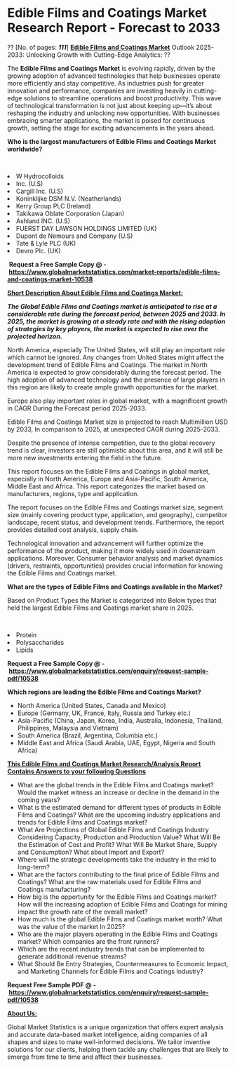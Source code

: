 <H1>Edible Films and Coatings Market Research Report - Forecast to 2033</H1><p>?? [No. of pages:&nbsp;<strong><em>111</em></strong>]&nbsp;<strong><a href="https://www.globalmarketstatistics.com/market-reports/edible-films-and-coatings-market-10538">Edible Films and Coatings&nbsp;Market</a></strong>&nbsp;Outlook 2025-2033: Unlocking Growth with Cutting-Edge Analytics: ??</p><p>The <strong>Edible Films and Coatings Market</strong> is evolving rapidly, driven by the growing adoption of advanced technologies that help businesses operate more efficiently and stay competitive. As industries push for greater innovation and performance, companies are investing heavily in cutting-edge solutions to streamline operations and boost productivity. This wave of technological transformation is not just about keeping up&mdash;it&rsquo;s about reshaping the industry and unlocking new opportunities. With businesses embracing smarter applications, the market is poised for continuous growth, setting the stage for exciting advancements in the years ahead.</p><p><strong>Who is the largest manufacturers of Edible Films and Coatings Market worldwide?</strong></p><p>&nbsp;<li>W Hydrocolloids<li> Inc. (U.S)<li> Cargill Inc. (U.S)<li> Koninklijke DSM N.V. (Neatherlands)<li> Kerry Group PLC (Ireland)<li> Takikawa Oblate Corporation (Japan)<li> Ashland INC. (U.S)<li> FUERST DAY LAWSON HOLDINGS LIMITED (UK)<li> Dupont de Nemours and Company (U.S)<li> Tate & Lyle PLC (UK)<li> Devro Plc. (UK)</p><p>&nbsp;<strong>Request a Free Sample Copy @ -&nbsp;<a href="https://www.globalmarketstatistics.com/market-reports/edible-films-and-coatings-market-10538">https://www.globalmarketstatistics.com/market-reports/edible-films-and-coatings-market-10538</a></strong></p><p><strong><u>Short Description About Edible Films and Coatings Market:</u></strong></p><p><strong><em>The Global Edible Films and Coatings market is anticipated to rise at a considerable rate during the forecast period, between 2025 and 2033. In 2025, the market is growing at a steady rate and with the rising adoption of strategies by key players, the market is expected to rise over the projected horizon.</em></strong></p><p>North America, especially The United States, will still play an important role which cannot be ignored. Any changes from United States might affect the development trend of Edible Films and Coatings. The market in North America is expected to grow considerably during the forecast period. The high adoption of advanced technology and the presence of large players in this region are likely to create ample growth opportunities for the market.</p><p>Europe also play important roles in global market, with a magnificent growth in CAGR During the Forecast period 2025-2033.</p><p>Edible Films and Coatings Market size is projected to reach Multimillion USD by 2033, In comparison to 2025, at unexpected CAGR during 2025-2033.</p><p>Despite the presence of intense competition, due to the global recovery trend is clear, investors are still optimistic about this area, and it will still be more new investments entering the field in the future.</p><p>This report focuses on the Edible Films and Coatings in global market, especially in North America, Europe and Asia-Pacific, South America, Middle East and Africa. This report categorizes the market based on manufacturers, regions, type and application.</p><p>The report focuses on the Edible Films and Coatings market size, segment size (mainly covering product type, application, and geography), competitor landscape, recent status, and development trends. Furthermore, the report provides detailed cost analysis, supply chain.</p><p>Technological innovation and advancement will further optimize the performance of the product, making it more widely used in downstream applications. Moreover, Consumer behavior analysis and market dynamics (drivers, restraints, opportunities) provides crucial information for knowing the Edible Films and Coatings market.</p><p><strong>What are the types of Edible Films and Coatings available in the Market?</strong></p><p>Based on Product Types the Market is categorized into Below types that held the largest Edible Films and Coatings market share in 2025.</p><p>&nbsp;<li>Protein<li> Polysaccharides<li> Lipids&nbsp;</p><p><strong>Request a Free Sample Copy @ -&nbsp;<a href="https://www.globalmarketstatistics.com/enquiry/request-sample-pdf/10538">https://www.globalmarketstatistics.com/enquiry/request-sample-pdf/10538</a></strong></p><p><strong>Which regions are leading the Edible Films and Coatings Market?</strong></p><ul><li>North America (United States, Canada and Mexico)</li><li>Europe (Germany, UK, France, Italy, Russia and Turkey etc.)</li><li>Asia-Pacific (China, Japan, Korea, India, Australia, Indonesia, Thailand, Philippines, Malaysia and Vietnam)</li><li>South America (Brazil, Argentina, Columbia etc.)</li><li>Middle East and Africa (Saudi Arabia, UAE, Egypt, Nigeria and South Africa)</li></ul><p><strong><u>This Edible Films and Coatings Market Research/Analysis Report Contains Answers to your following Questions</u></strong></p><ul><li>What are the global trends in the Edible Films and Coatings market? Would the market witness an increase or decline in the demand in the coming years?</li><li>What is the estimated demand for different types of products in Edible Films and Coatings? What are the upcoming industry applications and trends for Edible Films and Coatings market?</li><li>What Are Projections of Global Edible Films and Coatings Industry Considering Capacity, Production and Production Value? What Will Be the Estimation of Cost and Profit? What Will Be Market Share, Supply and Consumption? What about Import and Export?</li><li>Where will the strategic developments take the industry in the mid to long-term?</li><li>What are the factors contributing to the final price of Edible Films and Coatings? What are the raw materials used for Edible Films and Coatings manufacturing?</li><li>How big is the opportunity for the Edible Films and Coatings market? How will the increasing adoption of Edible Films and Coatings for mining impact the growth rate of the overall market?</li><li>How much is the global Edible Films and Coatings market worth? What was the value of the market In 2025?</li><li>Who are the major players operating in the Edible Films and Coatings market? Which companies are the front runners?</li><li>Which are the recent industry trends that can be implemented to generate additional revenue streams?</li><li>What Should Be Entry Strategies, Countermeasures to Economic Impact, and Marketing Channels for Edible Films and Coatings Industry?</li></ul><p><strong>Request Free Sample PDF @ -&nbsp;<a href="https://www.globalmarketstatistics.com/enquiry/request-sample-pdf/10538">https://www.globalmarketstatistics.com/enquiry/request-sample-pdf/10538</a></strong></p><p><strong><u>About Us:</u></strong></p><p>Global Market Statistics&nbsp;is a unique organization that offers expert analysis and accurate data-based market intelligence, aiding companies of all shapes and sizes to make well-informed decisions. We tailor inventive solutions for our clients, helping them tackle any challenges that are likely to emerge from time to time and affect their businesses.</p>
